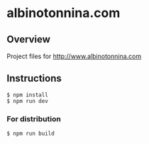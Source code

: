 # albinotonnina.com


## Overview

Project files for <http://www.albinotonnina.com>

## Instructions

	$ npm install
	$ npm run dev
	
### For distribution
	
	$ npm run build
